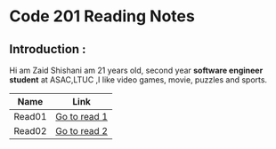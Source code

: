 # Code 201 Reading Notes
## Introduction :

Hi am Zaid Shishani am 21 years old, second year **software engineer student** at ASAC,LTUC ,I like video games, movie, puzzles and sports.


| Name  | Link |
| ------------- | ------------- |
| Read01  | [Go to read 1](https://zaidshishani.github.io/readingNotes201/Read01) |
| Read02  | [Go to read 2](https://zaidshishani.github.io/readingNotes201/Read02) |
